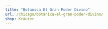 ```yaml
---
title: "Botanica El Gran Poder Divino"
url: /chicago/botanica-el-gran-poder-divino/
shop: Kräuter
---
```

